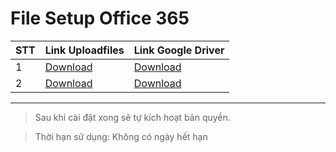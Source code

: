 # File Setup Office 365
| STT | Link Uploadfiles | Link Google Driver |
|--|--|--|
| 1 | [Download](http://megaurl.in/RSgzG) | [Download](http://megaurl.in/4Momw5H) |
| 2 |[Download](http://megaurl.in/dVdKiUW) | [Download](http://megaurl.in/mSLrWP) |

---

> Sau khi cài đặt xong sẽ tự kích hoạt bản quyền.

> Thời hạn sử dụng: Không có ngày hết hạn

